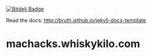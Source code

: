 [![Bitdeli Badge](https://d2weczhvl823v0.cloudfront.net/bruth/jekyll-docs-template/trend.png)](https://bitdeli.com/free "Bitdeli Badge")

Read the docs: http://bruth.github.io/jekyll-docs-template
# machacks.whiskykilo.com
